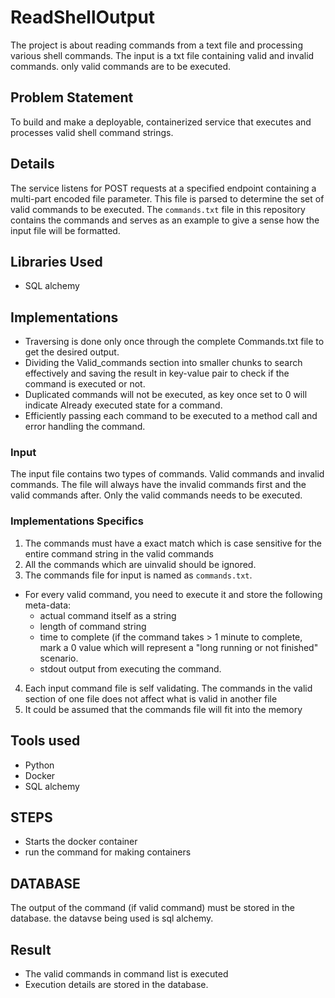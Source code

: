 # ReadShellOutput
The project is about reading commands from a text file and processing various shell commands.
The input is a txt file containing valid and invalid commands. only valid commands are to be executed.

## Problem Statement
To build and make a deployable, containerized service that executes and processes valid shell command strings.

## Details
The service listens for POST requests at a specified endpoint containing a multi-part encoded file parameter. This file is parsed to determine the set of valid commands to be executed. The `commands.txt` file in this repository contains the commands and serves as an example to give a sense how the input file will be formatted. 

## Libraries Used
- SQL alchemy

## Implementations
- Traversing is done only once through the complete Commands.txt file to get the desired output.
- Dividing the Valid_commands section into smaller chunks to search effectively and saving the result in key-value pair to check if the command is executed or not.
- Duplicated commands will not be executed, as key once set to 0 will indicate Already executed state for a command.
- Efficiently passing each command to be executed to a method call and error handling the command.

### Input
The input file contains two types of commands. Valid commands and invalid commands. The file will always have the invalid commands first and the valid commands after. Only the valid commands needs to be executed.

### Implementations Specifics
1. The commands must have a exact match which is case sensitive for the entire command string in the valid commands
2. All the commands which are uinvalid should be ignored.
3. The commands file for input is named as `commands.txt`.
- For every valid command, you need to execute it and store the following meta-data:
  - actual command itself as a string
  - length of command string
  - time to complete (if the command takes > 1 minute to complete, mark a 0
    value which will represent a "long running or not finished" scenario.
  - stdout output from executing the command.
4. Each input command file is self validating. The commands in the valid section of one file does not affect what is valid in another file
5. It could be assumed that the commands file will fit into the memory

## Tools used
   - Python
   - Docker
   - SQL alchemy

## STEPS

   - Starts the docker container
   - run the command for making containers

## DATABASE
The output of the command (if valid command) must be stored in the database. the datavse being used is sql alchemy.

## Result
- The valid commands in command list is executed
- Execution details are stored in the database.
